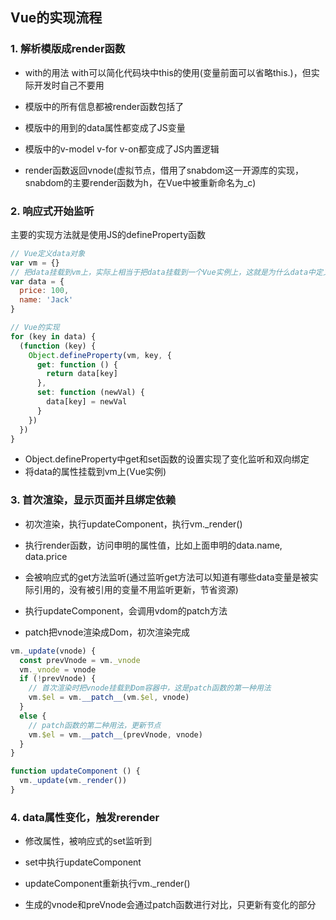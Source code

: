 ## Vue的实现流程
### 1. 解析模版成render函数
  - with的用法
    with可以简化代码块中this的使用(变量前面可以省略this.)，但实际开发时自己不要用

  - 模版中的所有信息都被render函数包括了
  
  - 模版中的用到的data属性都变成了JS变量
  
  - 模版中的v-model v-for v-on都变成了JS内置逻辑
  
  - render函数返回vnode(虚拟节点，借用了snabdom这一开源库的实现，snabdom的主要render函数为h，在Vue中被重新命名为_c)

### 2. 响应式开始监听
主要的实现方法就是使用JS的defineProperty函数
```javascript
// Vue定义data对象
var vm = {}
// 把data挂载到vm上，实际上相当于把data挂载到一个Vue实例上，这就是为什么data中定义的变量可以在组件的所有地方使用this.[定义的变量名]的方式被调用
var data = {
  price: 100,
  name: 'Jack'
}

// Vue的实现
for (key in data) {
  (function (key) {
    Object.defineProperty(vm, key, {
      get: function () {
        return data[key]
      },
      set: function (newVal) {
        data[key] = newVal
      }
    })
  })
}
```
- Object.defineProperty中get和set函数的设置实现了变化监听和双向绑定
- 将data的属性挂载到vm上(Vue实例)

### 3. 首次渲染，显示页面并且绑定依赖
- 初次渲染，执行updateComponent，执行vm._render()
  
- 执行render函数，访问申明的属性值，比如上面申明的data.name, data.price
  
- 会被响应式的get方法监听(通过监听get方法可以知道有哪些data变量是被实际引用的，没有被引用的变量不用监听更新，节省资源)
  
- 执行updateComponent，会调用vdom的patch方法

- patch把vnode渲染成Dom，初次渲染完成

```javascript
vm._update(vnode) {
  const prevVnode = vm._vnode
  vm._vnode = vnode
  if (!prevVnode) {
    // 首次渲染时把vnode挂载到Dom容器中，这是patch函数的第一种用法
    vm.$el = vm.__patch__(vm.$el, vnode)
  }
  else {
    // patch函数的第二种用法，更新节点
    vm.$el = vm.__patch__(prevVnode, vnode)
  }
}

function updateComponent () {
  vm._update(vm._render())
}
```

### 4. data属性变化，触发rerender
- 修改属性，被响应式的set监听到
  
- set中执行updateComponent

- updateComponent重新执行vm._render()
  
- 生成的vnode和preVnode会通过patch函数进行对比，只更新有变化的部分
